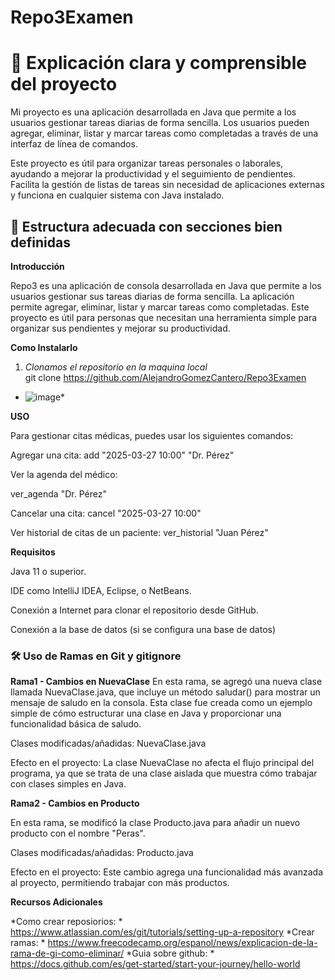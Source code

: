 # Repo3Examen


# 📖 Explicación clara y comprensible del proyecto  
Mi proyecto es una aplicación desarrollada en Java que permite a los usuarios gestionar tareas diarias de forma sencilla.
Los usuarios pueden agregar, eliminar, listar y marcar tareas como completadas a través de una interfaz de línea de comandos.

Este proyecto es útil para organizar tareas personales o laborales, ayudando a mejorar la productividad y el seguimiento de pendientes.
Facilita la gestión de listas de tareas sin necesidad de aplicaciones externas y funciona en cualquier sistema con Java instalado.

## 📂 Estructura adecuada con secciones bien definidas 

**Introducción**

Repo3 es una aplicación de consola desarrollada en Java que permite a los usuarios gestionar sus tareas diarias de forma sencilla. La aplicación permite agregar, eliminar, listar y marcar tareas como completadas.
Este proyecto es útil para personas que necesitan una herramienta simple para organizar sus pendientes y mejorar su productividad.

**Como Instalarlo**

1. *Clonamos el repositorio en la maquina local*  
   git clone https://github.com/AlejandroGomezCantero/Repo3Examen

 *  ![image](https://github.com/user-attachments/assets/2e32791b-e00e-429d-bc3a-a83983e52c5a)*


**USO**

Para gestionar citas médicas, puedes usar los siguientes comandos:

Agregar una cita:
add "2025-03-27 10:00" "Dr. Pérez"

Ver la agenda del médico:

ver_agenda "Dr. Pérez"

Cancelar una cita:
cancel "2025-03-27 10:00"

Ver historial de citas de un paciente:
ver_historial "Juan Pérez"



**Requisitos**

Java 11 o superior.

IDE como IntelliJ IDEA, Eclipse, o NetBeans.

Conexión a Internet para clonar el repositorio desde GitHub.

Conexión a la base de datos (si se configura una base de datos)


###  🛠 Uso de Ramas en Git y gitignore


 **Rama1 - Cambios en NuevaClase** 
En esta rama, se agregó una nueva clase llamada NuevaClase.java, que incluye un método saludar() para mostrar un mensaje de saludo en la consola. Esta clase fue creada como un ejemplo simple de cómo estructurar una clase en Java y proporcionar una funcionalidad básica de saludo.

Clases modificadas/añadidas:
NuevaClase.java

Efecto en el proyecto: La clase NuevaClase no afecta el flujo principal del programa, ya que se trata de una clase aislada que muestra cómo trabajar con clases simples en Java. 

**Rama2 - Cambios en Producto**

En esta rama, se modificó la clase Producto.java para añadir un nuevo producto con el nombre "Peras".

Clases modificadas/añadidas:
Producto.java

Efecto en el proyecto: Este cambio agrega una funcionalidad más avanzada al proyecto, permitiendo trabajar con más productos.


 **Recursos Adicionales**

 *Como crear reposiorios: * https://www.atlassian.com/es/git/tutorials/setting-up-a-repository 
 *Crear ramas: * https://www.freecodecamp.org/espanol/news/explicacion-de-la-rama-de-gi-como-eliminar/
 *Guia sobre github: * https://docs.github.com/es/get-started/start-your-journey/hello-world
